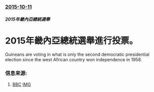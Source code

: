 ### [2015-10-11](/news/2015/10/11/index.md)

##### 2015年畿內亞總統選舉
# 2015年畿內亞總統選舉進行投票。 

Guineans are voting in what is only the second democratic presidential election since the west African country won independence in 1958.


### 信息来源:

1. [BBC](http://www.bbc.co.uk/news/world-africa-34498449) [IMG](https://ichef.bbci.co.uk/news/1024/branded_news/69F6/production/_86062172_029564880-1.jpg)
